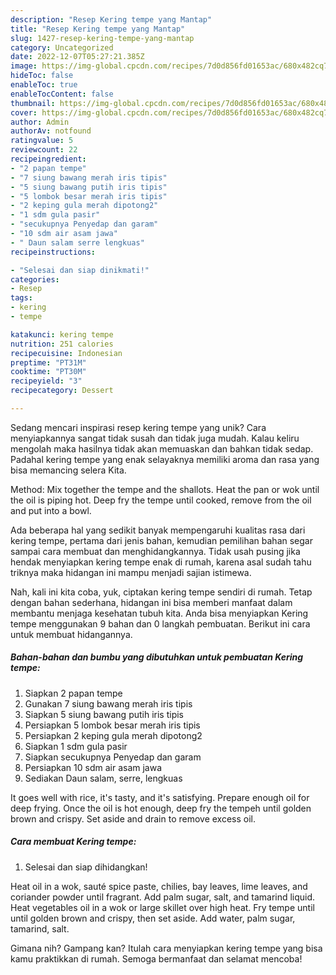 ```yaml
---
description: "Resep Kering tempe yang Mantap"
title: "Resep Kering tempe yang Mantap"
slug: 1427-resep-kering-tempe-yang-mantap
category: Uncategorized
date: 2022-12-07T05:27:21.385Z
image: https://img-global.cpcdn.com/recipes/7d0d856fd01653ac/680x482cq70/kering-tempe-foto-resep-utama.jpg
hideToc: false
enableToc: true
enableTocContent: false
thumbnail: https://img-global.cpcdn.com/recipes/7d0d856fd01653ac/680x482cq70/kering-tempe-foto-resep-utama.jpg
cover: https://img-global.cpcdn.com/recipes/7d0d856fd01653ac/680x482cq70/kering-tempe-foto-resep-utama.jpg
author: Admin
authorAv: notfound
ratingvalue: 5
reviewcount: 22
recipeingredient:
- "2 papan tempe"
- "7 siung bawang merah iris tipis"
- "5 siung bawang putih iris tipis"
- "5 lombok besar merah iris tipis"
- "2 keping gula merah dipotong2"
- "1 sdm gula pasir"
- "secukupnya Penyedap dan garam"
- "10 sdm air asam jawa"
- " Daun salam serre lengkuas"
recipeinstructions:

- "Selesai dan siap dinikmati!"
categories:
- Resep
tags:
- kering
- tempe

katakunci: kering tempe 
nutrition: 251 calories
recipecuisine: Indonesian
preptime: "PT31M"
cooktime: "PT30M"
recipeyield: "3"
recipecategory: Dessert

---
```





Sedang mencari inspirasi resep kering tempe yang unik? Cara menyiapkannya sangat tidak susah dan tidak juga mudah. Kalau keliru mengolah maka hasilnya tidak akan memuaskan dan bahkan tidak sedap. Padahal kering tempe yang enak selayaknya memiliki aroma dan rasa yang bisa memancing selera Kita.





Method: Mix together the tempe and the shallots. Heat the pan or wok until the oil is piping hot. Deep fry the tempe until cooked, remove from the oil and put into a bowl.

Ada beberapa hal yang sedikit banyak mempengaruhi kualitas rasa dari kering tempe, pertama dari jenis bahan, kemudian pemilihan bahan segar sampai cara membuat dan menghidangkannya. Tidak usah pusing jika hendak menyiapkan kering tempe enak di rumah, karena asal sudah tahu triknya maka hidangan ini mampu menjadi sajian istimewa.






Nah, kali ini kita coba, yuk, ciptakan kering tempe sendiri di rumah. Tetap dengan bahan sederhana, hidangan ini bisa memberi manfaat dalam membantu menjaga kesehatan tubuh kita. Anda bisa menyiapkan Kering tempe menggunakan 9 bahan dan 0 langkah pembuatan. Berikut ini cara untuk membuat hidangannya.

<!--inarticleads1-->

##### Bahan-bahan dan bumbu yang dibutuhkan untuk pembuatan Kering tempe:

1. Siapkan 2 papan tempe
1. Gunakan 7 siung bawang merah iris tipis
1. Siapkan 5 siung bawang putih iris tipis
1. Persiapkan 5 lombok besar merah iris tipis
1. Persiapkan 2 keping gula merah dipotong2
1. Siapkan 1 sdm gula pasir
1. Siapkan secukupnya Penyedap dan garam
1. Persiapkan 10 sdm air asam jawa
1. Sediakan  Daun salam, serre, lengkuas


It goes well with rice, it&#39;s tasty, and it&#39;s satisfying. Prepare enough oil for deep frying. Once the oil is hot enough, deep fry the tempeh until golden brown and crispy. Set aside and drain to remove excess oil. 

<!--inarticleads2-->

##### Cara membuat Kering tempe:


1. Selesai dan siap dihidangkan!

Heat oil in a wok, sauté spice paste, chilies, bay leaves, lime leaves, and coriander powder until fragrant. Add palm sugar, salt, and tamarind liquid. Heat vegetables oil in a wok or large skillet over high heat. Fry tempe until until golden brown and crispy, then set aside. Add water, palm sugar, tamarind, salt. 

Gimana nih? Gampang kan? Itulah cara menyiapkan kering tempe yang bisa kamu praktikkan di rumah. Semoga bermanfaat dan selamat mencoba!
